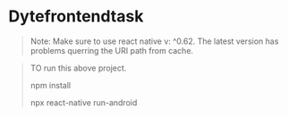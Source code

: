 # Dytefrontendtask


>Note: Make sure to use react native v: ^0.62. The latest version has problems querring the URI path from cache.


> TO run this above project.
> 
> npm install
>
> npx react-native run-android

